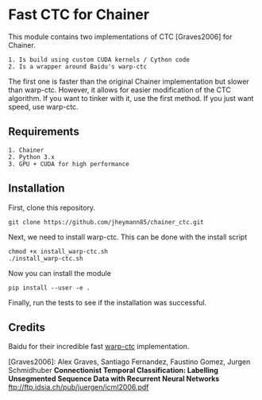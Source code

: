 Fast CTC for Chainer
====================

This module contains two implementations of CTC [Graves2006] for Chainer.

    1. Is build using custom CUDA kernels / Cython code
    2. Is a wrapper around Baidu's warp-ctc
    
The first one is faster than the original Chainer implementation but slower than warp-ctc.
However, it allows for easier modification of the CTC algorithm.
If you want to tinker with it, use the first method. If you just want speed, use warp-ctc.

Requirements
------------

    1. Chainer
    2. Python 3.x
    3. GPU + CUDA for high performance

Installation
------------

First, clone this repository.
```
git clone https://github.com/jheymann85/chainer_ctc.git
```

Next, we need to install warp-ctc. This can be done with the install 
script

```
chmod +x install_warp-ctc.sh
./install_warp-ctc.sh
```

Now you can install the module

```
pip install --user -e .
```

Finally, run the tests to see if the installation was successful.


Credits
-------

Baidu for their incredible fast [warp-ctc](https://github.com/baidu-research/warp-ctc) implementation.

\[Graves2006\]: Alex Graves, Santiago Fernandez, Faustino Gomez, Jurgen Schmidhuber
    **Connectionist Temporal Classification: Labelling Unsegmented Sequence Data with Recurrent Neural Networks**
    <ftp://ftp.idsia.ch/pub/juergen/icml2006.pdf>